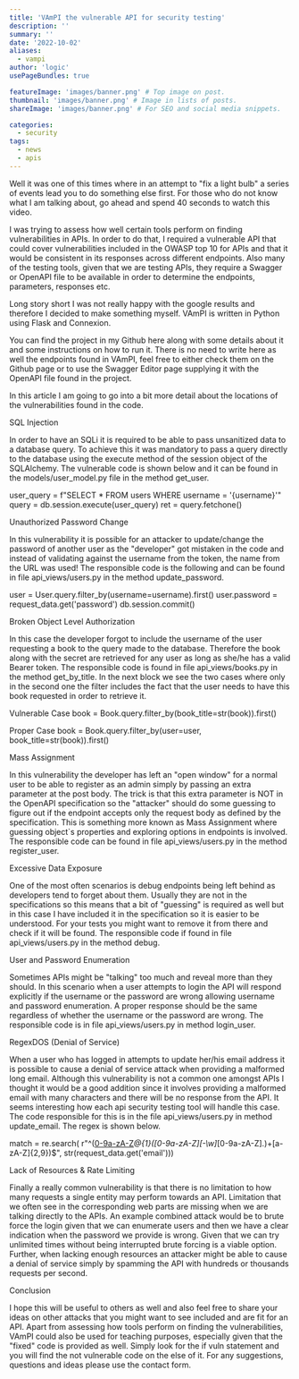 ```yaml
---
title: 'VAmPI the vulnerable API for security testing'
description: ''
summary: ''
date: '2022-10-02'
aliases:
  - vampi
author: 'logic'
usePageBundles: true

featureImage: 'images/banner.png' # Top image on post.
thumbnail: 'images/banner.png' # Image in lists of posts.
shareImage: 'images/banner.png' # For SEO and social media snippets.

categories:
  - security
tags:
  - news
  - apis
---
```


Well it was one of this times where in an attempt to "fix a light bulb" a series of events lead you to do something else first. For those who do not know what I am talking about, go ahead and spend 40 seconds to watch this video.

I was trying to assess how well certain tools perform on finding vulnerabilities in APIs. In order to do that, I required a vulnerable API that could cover vulnerabilities included in the OWASP top 10 for APIs and that it would be consistent in its responses across different endpoints. Also many of the testing tools, given that we are testing APIs, they require a Swagger or OpenAPI file to be available in order to determine the endpoints, parameters, responses etc.

Long story short I was not really happy with the google results and therefore I decided to make something myself. VAmPI is written in Python using Flask and Connexion.

You can find the project in my Github here along with some details about it and some instructions on how to run it. There is no need to write here as well the endpoints found in VAmPI, feel free to either check them on the Github page or to use the Swagger Editor page supplying it with the OpenAPI file found in the project.

In this article I am going to go into a bit more detail about the locations of the vulnerabilities found in the code.

SQL Injection

In order to have an SQLi it is required to be able to pass unsanitized data to a database query. To achieve this it was mandatory to pass a query directly to the database using the execute method of the session object of the SQLAlchemy. The vulnerable code is shown below and it can be found in the models/user_model.py file in the method get_user.

user_query = f"SELECT * FROM users WHERE username = '{username}'"
query = db.session.execute(user_query)
ret = query.fetchone()


Unauthorized Password Change

In this vulnerability it is possible for an attacker to update/change the password of another user as the "developer" got mistaken in the code and instead of validating against the username from the token, the name from the URL was used! The responsible code is the following and can be found in file api_views/users.py in the method update_password.

user = User.query.filter_by(username=username).first()
user.password = request_data.get('password')
db.session.commit()


Broken Object Level Authorization

In this case the developer forgot to include the username of the user requesting a book to the query made to the database. Therefore the book along with the secret are retrieved for any user as long as she/he has a valid Bearer token. The responsible code is found in file api_views/books.py in the method get_by_title. In the next block we see the two cases where only in the second one the filter includes the fact that the user needs to have this book requested in order to retrieve it.

Vulnerable Case
book = Book.query.filter_by(book_title=str(book)).first()

Proper Case
book = Book.query.filter_by(user=user, book_title=str(book)).first()


Mass Assignment

In this vulnerability the developer has left an "open window" for a normal user to be able to register as an admin simply by passing an extra parameter at the post body. The trick is that this extra parameter is NOT in the OpenAPI specification so the "attacker" should do some guessing to figure out if the endpoint accepts only the request body as defined by the specification. This is something more known as Mass Assignment where guessing object`s properties and exploring options in endpoints is involved. The responsible code can be found in file api_views/users.py in the method register_user.


Excessive Data Exposure

One of the most often scenarios is debug endpoints being left behind as developers tend to forget about them. Usually they are not in the specifications so this means that a bit of "guessing" is required as well but in this case I have included it in the specification so it is easier to be understood. For your tests you might want to remove it from there and check if it will be found. The responsible code if found in file api_views/users.py in the method debug.


User and Password Enumeration

Sometimes APIs might be "talking" too much and reveal more than they should. In this scenario when a user attempts to login the API will respond explicitly if the username or the password are wrong allowing username and password enumeration. A proper response should be the same regardless of whether the username or the password are wrong. The responsible code is in file api_views/users.py in method login_user.


RegexDOS (Denial of Service)

When a user who has logged in attempts to update her/his email address it is possible to cause a denial of service attack when providing a malformed long email. Although this vulnerability is not a common one amongst APIs I thought it would be a good addition since it involves providing a malformed email with many characters and there will be no response from the API. It seems interesting how each api security testing tool will handle this case. The code responsible for this is in the file api_views/users.py in method update_email. The regex is shown below.

match = re.search(
                r"^([0-9a-zA-Z]([-.\w]*[0-9a-zA-Z])*@{1}([0-9a-zA-Z][-\w]*[0-9a-zA-Z]\.)+[a-zA-Z]{2,9})$",
                str(request_data.get('email')))


Lack of Resources & Rate Limiting

Finally a really common vulnerability is that there is no limitation to how many requests a single entity may perform towards an API. Limitation that we often see in the corresponding web parts are missing when we are talking directly to the APIs. An example combined attack would be to brute force the login given that we can enumerate users and then we have a clear indication when the password we provide is wrong. Given that we can try unlimited times without being interrupted brute forcing is a viable option. Further, when lacking enough resources an attacker might be able to cause a denial of service simply by spamming the API with hundreds or thousands requests per second.



Conclusion

I hope this will be useful to others as well and also feel free to share your ideas on other attacks that you might want to see included and are fit for an API. Apart from assessing how tools perform on finding the vulnerabilities, VAmPI could also be used for teaching purposes, especially given that the "fixed" code is provided as well. Simply look for the if vuln statement and you will find the not vulnerable code on the else of it. For any suggestions, questions and ideas please use the contact form.
